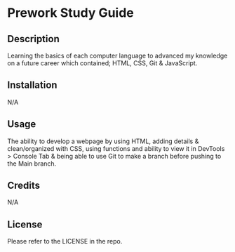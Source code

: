 # Prework Study Guide

## Description

Learning the basics of each computer language to advanced my knowledge on a future career which contained; HTML, CSS, Git & JavaScript.

## Installation

N/A

## Usage

The ability to develop a webpage by using HTML, adding details & clean/organized with CSS, using functions and ability to view it in DevTools > Console Tab & being able to use Git to make a branch before pushing to the Main branch.

## Credits

N/A

## License

Please refer to the LICENSE in the repo.